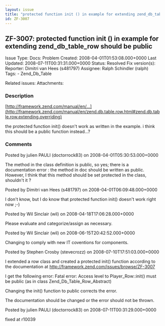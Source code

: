```yaml
---
layout: issue
title: "protected function init () in example for extending zend_db_table_row should be public"
id: ZF-3007
---
```


ZF-3007: protected function init () in example for extending zend\_db\_table\_row should be public
--------------------------------------------------------------------------------------------------

 Issue Type: Docs: Problem Created: 2008-04-01T01:53:08.000+0000 Last Updated: 2008-07-11T00:31:31.000+0000 Status: Resolved Fix version(s): 
 Reporter:  Dimitri van Hees (s481797)  Assignee:  Ralph Schindler (ralph)  Tags: - Zend\_Db\_Table
 
 Related issues: 
 Attachments: 
### Description

[http://framework.zend.com/manual/en/…](http://framework.zend.com/manual/en/zend.db.table.row.html#zend.db.table.row.extending.overriding)

the protected function init() doesn't work as written in the example. i think this should be a public function instead...?

 

 

### Comments

Posted by julien PAULI (doctorrock83) on 2008-04-01T05:30:53.000+0000

The method in the class definition is public, so yes; there is a documentation error : the method in doc should be written as public. However, I think that this method should be set protected in the class, shouldn't it ?

 

 

Posted by Dimitri van Hees (s481797) on 2008-04-01T06:09:48.000+0000

I don't know, but I do know that protected function init() doesn't work right now ;-)

 

 

Posted by Wil Sinclair (wil) on 2008-04-18T17:06:28.000+0000

Please evaluate and categorize/assign as necessary.

 

 

Posted by Wil Sinclair (wil) on 2008-06-15T20:42:52.000+0000

Changing to comply with new IT coventions for components.

 

 

Posted by Stephen Crosby (stevecrozz) on 2008-07-10T17:51:03.000+0000

I extended a row class and created a protected init() function according to the documentation at <http://framework.zend.com/issues/browse/ZF-3007>

I get the following error: Fatal error: Access level to Player\_Row::init() must be public (as in class Zend\_Db\_Table\_Row\_Abstract)

Changing the init() function to public corrects the error.

The documentation should be changed or the error should not be thrown.

 

 

Posted by julien PAULI (doctorrock83) on 2008-07-11T00:31:29.000+0000

fixed at r10039

 

 